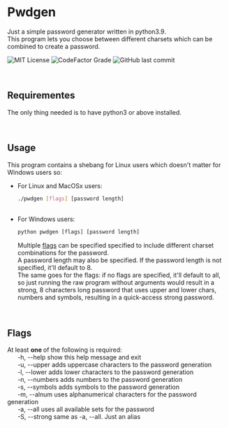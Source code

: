 # Pwdgen
Just a simple password generator written in python3.9.   
This program lets you choose between different charsets which can be combined to create a password.  
  
![MIT License](https://img.shields.io/github/license/ClaraCF/Pwdgen) 
![CodeFactor Grade](https://img.shields.io/codefactor/grade/github/ClaraCF/Pwdgen) 
![GitHub last commit](https://img.shields.io/github/last-commit/ClaraCF/Pwdgen) 

<br>

## Requirementes
The only thing needed is to have python3 or above installed.   

<br>

## Usage
This program contains a shebang for Linux users which doesn't matter for Windows users so:
* For Linux and MacOSx users:
  ```bash
  ./pwdgen [flags] [password length]
  ```
  &nbsp;   
* For Windows users:
  ```cmd
  python pwdgen [flags] [password length]
  ```   
  Multiple [flags](#flags) can be specified specified to include different charset combinations for the password.   
  A password length may also be specified. If the password length is not specified, it'll default to 8.   
  The same goes for the flags: if no flags are specified, it'll default to all, so just running the raw program without arguments would result in a strong, 8 characters long password that uses upper and lower chars, numbers and symbols, resulting in a quick-access strong password.
  
<br>

## Flags
At least <b> one </b> of the following is required:   
&nbsp;&nbsp;&nbsp;&nbsp;&nbsp;&nbsp;-h, --help       show this help message and exit   
&nbsp;&nbsp;&nbsp;&nbsp;&nbsp;&nbsp;-u, --upper      adds uppercase characters to the password generation   
&nbsp;&nbsp;&nbsp;&nbsp;&nbsp;&nbsp;-l, --lower      adds lower characters to the password generation   
&nbsp;&nbsp;&nbsp;&nbsp;&nbsp;&nbsp;-n, --numbers    adds numbers to the password generation   
&nbsp;&nbsp;&nbsp;&nbsp;&nbsp;&nbsp;-s, --symbols    adds symbols to the password generation   
&nbsp;&nbsp;&nbsp;&nbsp;&nbsp;&nbsp;-m, --alnum      uses alphanumerical characters for the password generation   
&nbsp;&nbsp;&nbsp;&nbsp;&nbsp;&nbsp;-a, --all        uses all available sets for the password   
&nbsp;&nbsp;&nbsp;&nbsp;&nbsp;&nbsp;-S, --strong     same as -a, --all. Just an alias   
